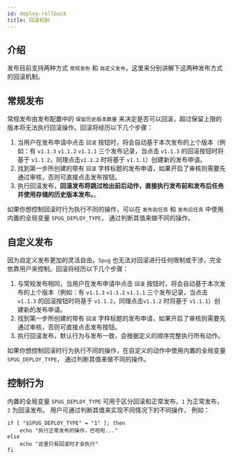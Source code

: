 ```yaml
---
id: deploy-rollback
title: 回滚机制
---
```


## 介绍
发布目前支持两种方式 `常规发布` 和 `自定义发布`，这里来分别讲解下这两种发布方式的回滚机制。

## 常规发布
常规发布由发布配置中的 `保留历史版本数量` 来决定是否可以回滚，超过保留上限的版本将无法执行回滚操作。回滚将经历以下几个步骤：
1. 当用户在发布申请中点击 `回滚` 按钮时，将会自动基于本次发布的上个版本（例如：有 `v1.1.3` `v1.1.2` `v1.1.1` 三个发布记录，当点击 `v1.1.3`
的回滚按钮时将基于 `v1.1.2`，同理点击`v1.1.2` 时将基于 `v1.1.1`）创建新的发布申请。
2. 找到第一步所创建的带有 `回滚` 字样标题的发布申请，如果开启了审核则需要先通过审核，否则可直接点击发布按钮。
3. 执行回滚发布，**回滚发布将跳过检出前后动作，直接执行发布前和发布后任务并使用存储的历史版本发布。**。

如果你想控制回滚时行为执行不同的操作，可以在 `发布前任务` 和 `发布后任务` 中使用内置的全局变量 `SPUG_DEPLOY_TYPE`， 通过判断其值来做不同的操作。


## 自定义发布
因为自定义发布更加的灵活自由，`Spug` 也无法对回滚进行任何限制或干涉，完全依靠用户来控制。回滚将经历以下几个步骤：
1. 与常规发布相同，当用户在发布申请中点击 `回滚` 按钮时，将会自动基于本次发布的上个版本（例如：有 `v1.1.3` `v1.1.2` `v1.1.1` 三个发布记录，当点击 `v1.1.3`
的回滚按钮时将基于 `v1.1.2`，同理点击`v1.1.2` 时将基于 `v1.1.1`）创建新的发布申请。
2. 找到第一步所创建的带有 `回滚` 字样标题的发布申请，如果开启了审核则需要先通过审核，否则可直接点击发布按钮。
3. 执行回滚发布，默认行为与发布一致，会根据定义的顺序完整执行所有动作。

如果你想控制回滚时行为执行不同的操作，在自定义的动作中使用内置的全局变量 `SPUG_DEPLOY_TYPE`， 通过判断其值来做不同的操作。


## 控制行为
内置的全局变量 `SPUG_DEPLOY_TYPE` 可用于区分回滚和正常发布，`1` 为正常发布， `2` 为回滚发布。 用户可通过判断其值来实现不同情况下的不同操作，
例如：

```shell script
if [ "$SPUG_DEPLOY_TYPE" = "1" ]; then
    echo "执行正常发布的操作，巴啦啦..."
else
    echo "这里只有回滚时才会执行"
fi
```